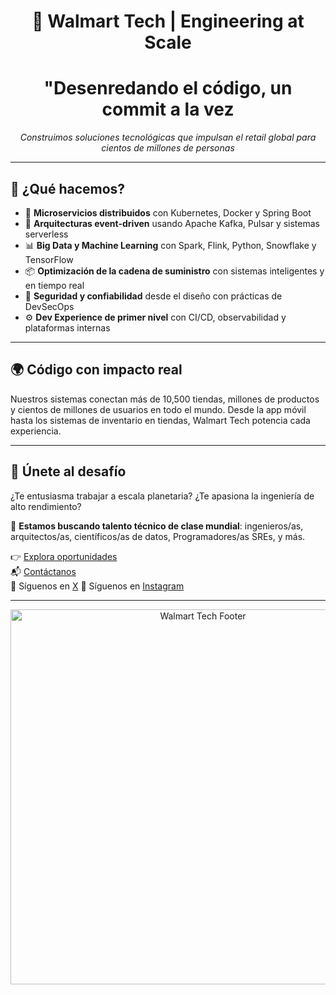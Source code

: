 
<h1 align="center">🚀 Walmart Tech | Engineering at Scale</h1>
<h1 align="center">"Desenredando el código, un commit a la vez</h1>

<p align="center">
  <em>Construimos soluciones tecnológicas que impulsan el retail global para cientos de millones de personas</em>
</p>

---

## 🧠 ¿Qué hacemos?

- 🔄 **Microservicios distribuidos** con Kubernetes, Docker y Spring Boot
- 🧩 **Arquitecturas event-driven** usando Apache Kafka, Pulsar y sistemas serverless
- 📊 **Big Data y Machine Learning** con Spark, Flink, Python, Snowflake y TensorFlow
- 📦 **Optimización de la cadena de suministro** con sistemas inteligentes y en tiempo real
- 🔐 **Seguridad y confiabilidad** desde el diseño con prácticas de DevSecOps
- ⚙️ **Dev Experience de primer nivel** con CI/CD, observabilidad y plataformas internas

---

## 🌍 Código con impacto real

Nuestros sistemas conectan más de 10,500 tiendas, millones de productos y cientos de millones de usuarios en todo el mundo. Desde la app móvil hasta los sistemas de inventario en tiendas, Walmart Tech potencia cada experiencia.

---

## 💙 Únete al desafío

¿Te entusiasma trabajar a escala planetaria?
¿Te apasiona la ingeniería de alto rendimiento?

🎯 **Estamos buscando talento técnico de clase mundial**: ingenieros/as, arquitectos/as, científicos/as de datos, Programadores/as SREs, y más.

👉 [Explora oportunidades](https://www.esteesellugar.com/empleosentecnologiawalmart)  
📬 [Contáctanos](https://www.esteesellugar.com/empleosentecnologiawalmart)  
📣 Síguenos en [X](https://x.com/TrabajaenWalMx)
📣 Síguenos en [Instagram](https://www.instagram.com/trabaja.walmart.mx?)

---

<p align="center">
  <img src="https://your-cdn.com/walmart-tech-footer.png" alt="Walmart Tech Footer" width="600px" />
</p>

